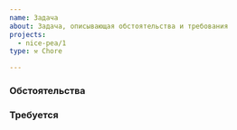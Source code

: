 ```yaml
---
name: Задача
about: Задача, описывающая обстоятельства и требования
projects: 
  - nice-pea/1
type: ⚒️ Chore

---
```


### Обстоятельства

### Требуется


